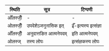 | स्थिति | सूत्र | टिप्पणी |
| ----- | ------- | ------ |
| ओँलस्जीँ॒ | - | - |
| ओलस्जीँ॒ | उपदेशेऽजनुनासिक इत् | ईँ-इत्यस्य इत्संज्ञा |
| ओँलस्जीँ॒ | अनुदात्तङित आत्मनेपदम् | इति आत्मनेपदम् |
| ओलस्ज् | तस्य लोपः | इत्संज्ञकस्य लोपः |
